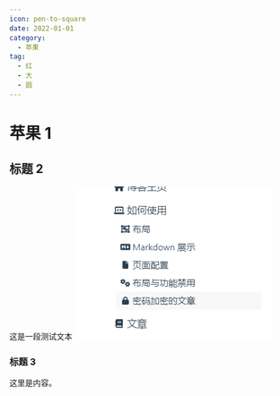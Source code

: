 ```yaml
---
icon: pen-to-square
date: 2022-01-01
category:
  - 苹果
tag:
  - 红
  - 大
  - 圆
---
```


# 苹果 1

## 标题 2

这是一段测试文本
![alt text](image.png)

### 标题 3

这里是内容。
